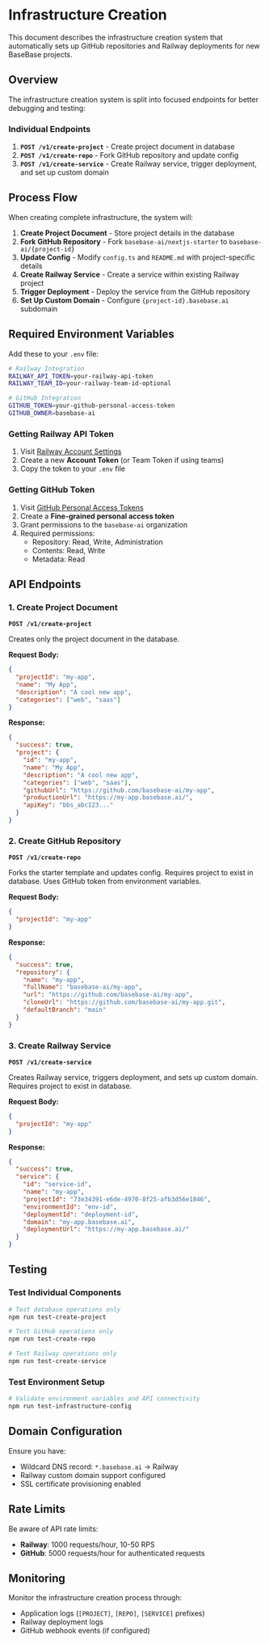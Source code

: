 # Infrastructure Creation

This document describes the infrastructure creation system that automatically sets up GitHub repositories and Railway deployments for new BaseBase projects.

## Overview

The infrastructure creation system is split into focused endpoints for better debugging and testing:

### **Individual Endpoints**

1. **`POST /v1/create-project`** - Create project document in database
2. **`POST /v1/create-repo`** - Fork GitHub repository and update config
3. **`POST /v1/create-service`** - Create Railway service, trigger deployment, and set up custom domain

## Process Flow

When creating complete infrastructure, the system will:

1. **Create Project Document** - Store project details in the database
2. **Fork GitHub Repository** - Fork `basebase-ai/nextjs-starter` to `basebase-ai/{project-id}`
3. **Update Config** - Modify `config.ts` and `README.md` with project-specific details
4. **Create Railway Service** - Create a service within existing Railway project
5. **Trigger Deployment** - Deploy the service from the GitHub repository
6. **Set Up Custom Domain** - Configure `{project-id}.basebase.ai` subdomain

## Required Environment Variables

Add these to your `.env` file:

```bash
# Railway Integration
RAILWAY_API_TOKEN=your-railway-api-token
RAILWAY_TEAM_ID=your-railway-team-id-optional

# GitHub Integration
GITHUB_TOKEN=your-github-personal-access-token
GITHUB_OWNER=basebase-ai
```

### Getting Railway API Token

1. Visit [Railway Account Settings](https://railway.app/account/tokens)
2. Create a new **Account Token** (or Team Token if using teams)
3. Copy the token to your `.env` file

### Getting GitHub Token

1. Visit [GitHub Personal Access Tokens](https://github.com/settings/tokens)
2. Create a **Fine-grained personal access token**
3. Grant permissions to the `basebase-ai` organization
4. Required permissions:
   - Repository: Read, Write, Administration
   - Contents: Read, Write
   - Metadata: Read

## API Endpoints

### 1. Create Project Document

**`POST /v1/create-project`**

Creates only the project document in the database.

**Request Body:**

```json
{
  "projectId": "my-app",
  "name": "My App",
  "description": "A cool new app",
  "categories": ["web", "saas"]
}
```

**Response:**

```json
{
  "success": true,
  "project": {
    "id": "my-app",
    "name": "My App",
    "description": "A cool new app",
    "categories": ["web", "saas"],
    "githubUrl": "https://github.com/basebase-ai/my-app",
    "productionUrl": "https://my-app.basebase.ai/",
    "apiKey": "bbs_abc123..."
  }
}
```

### 2. Create GitHub Repository

**`POST /v1/create-repo`**

Forks the starter template and updates config. Requires project to exist in database. Uses GitHub token from environment variables.

**Request Body:**

```json
{
  "projectId": "my-app"
}
```

**Response:**

```json
{
  "success": true,
  "repository": {
    "name": "my-app",
    "fullName": "basebase-ai/my-app",
    "url": "https://github.com/basebase-ai/my-app",
    "cloneUrl": "https://github.com/basebase-ai/my-app.git",
    "defaultBranch": "main"
  }
}
```

### 3. Create Railway Service

**`POST /v1/create-service`**

Creates Railway service, triggers deployment, and sets up custom domain. Requires project to exist in database.

**Request Body:**

```json
{
  "projectId": "my-app"
}
```

**Response:**

```json
{
  "success": true,
  "service": {
    "id": "service-id",
    "name": "my-app",
    "projectId": "73e34391-e6de-4970-8f25-afb3d56e1846",
    "environmentId": "env-id",
    "deploymentId": "deployment-id",
    "domain": "my-app.basebase.ai",
    "deploymentUrl": "https://my-app.basebase.ai/"
  }
}
```

## Testing

### Test Individual Components

```bash
# Test database operations only
npm run test-create-project

# Test GitHub operations only
npm run test-create-repo

# Test Railway operations only
npm run test-create-service
```

### Test Environment Setup

```bash
# Validate environment variables and API connectivity
npm run test-infrastructure-config
```

## Domain Configuration

Ensure you have:

- Wildcard DNS record: `*.basebase.ai` → Railway
- Railway custom domain support configured
- SSL certificate provisioning enabled

## Rate Limits

Be aware of API rate limits:

- **Railway**: 1000 requests/hour, 10-50 RPS
- **GitHub**: 5000 requests/hour for authenticated requests

## Monitoring

Monitor the infrastructure creation process through:

- Application logs (`[PROJECT]`, `[REPO]`, `[SERVICE]` prefixes)
- Railway deployment logs
- GitHub webhook events (if configured)
